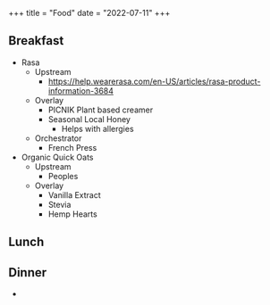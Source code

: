 +++
title = "Food"
date = "2022-07-11"
+++

## Breakfast

- Rasa
  - Upstream
    - https://help.wearerasa.com/en-US/articles/rasa-product-information-3684
  - Overlay
    - PICNIK Plant based creamer
    - Seasonal Local Honey
      - Helps with allergies
  - Orchestrator
    - French Press
- Organic Quick Oats
  - Upstream
    - Peoples
  - Overlay
    - Vanilla Extract
    - Stevia
    - Hemp Hearts


## Lunch



## Dinner

- 
